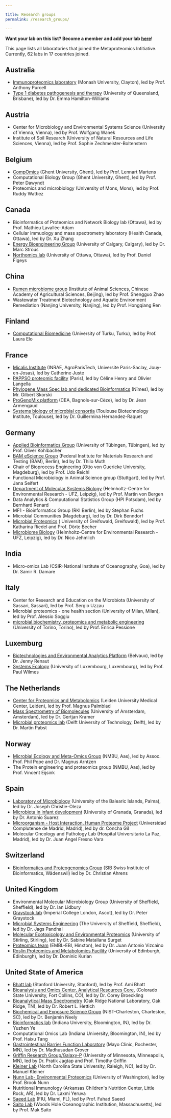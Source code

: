 ```yaml
---

title: Research groups
permalink: /research_groups/

---
```


**Want your lab on this list? Become a member and add your lab [here](https://forms.gle/zAqJDPZNvf7vSoNi9)!**

This page lists all laboratories that joined the Metaproteomics Intitiative. Currently, 62 labs in 17 countries joined. 

## Australia

* [Immunoproteomics laboratory](https://www.monash.edu/discovery-institute/purcell-lab) (Monash University, Clayton), led by Prof. Anthony Purcell
* [Type 1 diabetes pathogenesis and therapy](https://di.uq.edu.au/profile/1399/emma-hamilton-williams) (University of Queensland, Brisbane), led by Dr. Emma Hamilton-Williams

## Austria

* Center for Microbiology and Environmental Systems Science (University of Vienna, Vienna), led by Prof. Wolfgang Wanek
* Institute of Soil Research (University of Natural Resources and Life Sciences, Vienna), led by Prof. Sophie Zechmeister-Boltenstern

## Belgium

* [CompOmics](https://www.compomics.com) (Ghent University, Ghent), led by Prof. Lennart Martens
* Computational Biology Group (Ghent University, Ghent), led by Prof. Peter Dawyndt
* Proteomics and microbiology (University of Mons, Mons), led by Prof. Ruddy Wattiez

## Canada

* Bioinformatics of Proteomics and Network Biology lab (Ottawa), led by Prof. Mathieu Lavallée-Adam
* Cellular immuology and mass spectrometry laboratory (Health Canada, Ottawa), led by Dr. Xu Zhang
* [Energy Bioengineering Group](https://ucalgary.ca/labs/ebg) (University of Calgary, Calgary), led by Dr. Marc Strous
* [Northomics lab](http://northomics.ca/) (University of Ottawa, Ottawa), led by Prof. Daniel Figeys

## China

* [Rumen microbiome group](https://loop.frontiersin.org/people/255437) (Institute of Animal Sciences, Chinese Academy of Agricultural Sciences, Beijing), led by Prof. Shengguo Zhao
* Wastewater Treatment Biotechnology and Aquatic Environment Remediation (Nanjing University, Nanjing), led by Prof. Hongqiang Ren

## Finland

* [Computational Biomedicine](https://elolab.utu.fi/) (University of Turku, Turku), led by Prof. Laura Elo

## France

* [Micalis Institute](http://www2.agroparistech.fr/Micalis-Microbiologie-de-l.html) (INRAE, AgroParisTech, Universite Paris-Saclay, Jouy-en-Josas), led by Catherine Juste
* [PAPPSO proteomic facility](http://pappso.inrae.fr) (Paris), led by Céline Henry and Olivier Langella
* [Phylogene Mass Spec lab and dedicated Bioinformatics](https://phylogene.com) (Nîmes), led by Mr. Gilbert Skorski
* [ProGenoMix platform](https://www.ibisa.net/plateformes/progenomix-570.html) (CEA, Bagnols-sur-Cèze), led by Dr. Jean Armengaud
* [Systems biology of microbial consortia](http://www.toulouse-biotechnology-institute.fr/) (Toulouse Biotechnology Institute, Toulouse), led by Dr. Guillermina Hernandez-Raquet

## Germany

* [Applied Bioinformatics Group](http://kohlbacherlab.org/) (University of Tübingen, Tübingen), led by Prof. Oliver Kohlbacher
* [BAM eScience Group](http://www.esciencelab.de) (Federal Institute for Materials Research and Testing (BAM), Berlin), led by Dr. Thilo Muth
* Chair of Bioprocess Engineering (Otto von Guericke University, Magdeburg), led by Prof. Udo Reichl
* Functional Microbiology in Animal Science group (Stuttgart), led by Prof. Jana Seifert
* [Department of Molecular Systems Biology](https://www.ufz.de/index.php?en=34249) (Helmholtz-Centre for Environmental Research - UFZ, Leipzig), led by Prof. Martin von Bergen
* Data Analytics & Computational Statistics Group (HPI Potsdam), led by Bernhard Renard
* MF1 - Bioinformatics Group (RKI Berlin), led by Stephan Fuchs
* Microbial Communities (Magdeburg), led by Dr. Dirk Benndorf
* [Microbial Proteomics](https://microbialproteomics.uni-greifswald.de/en/) ( University of Greifswald, Greifswald), led by Prof. Katharina Riedel and Prof. Dörte Becher
* [Microbiome Biology](https://www.ufz.de/index.php?en=44127) (Helmholtz-Centre for Environmental Research - UFZ, Leipzig), led by Dr. Nico Jehmlich

## India

* Micro-omics Lab (CSIR-National Institute of Oceanography, Goa), led by Dr. Samir R. Damare

## Italy

* Center for Research and Education on the Microbiota (University of Sassari, Sassari), led by Prof. Sergio Uzzau
* Microbial proteomics - one health section (University of Milan, Milan), led by Prof. Alessio Soggiu
* [microbial biochemistry, proteomics and metabolic engineering](https://www.biochemistry-scienze.unito.it/pessione-projects.html) (University of Torino, Torino), led by Prof. Enrica Pessione

## Luxemburg

* [Biotechnologies and Environmental Analytics Platform](http://www.list.lu) (Belvaux), led by Dr. Jenny Renaut
* [Systems Ecology](https://wwwen.uni.lu/lcsb/research/systems_ecology) (University of Luxembourg, Luxembourg), led by Prof. Paul Wilmes

## The Netherlands

* [Center for Proteomics and Metabolomics](cpm.lumc.nl) (Leiden University Medical Center, Leiden), led by Prof. Magnus Palmblad
* [Mass Spectrometry of Biomolecules](https://sils.uva.nl/content/research-groups/mass-spectrometry-of-biomolecules/mass-spectrometry-of-biomolecules.html) (University of Amsterdam, Amsterdam), led by Dr. Gertjan Kramer
* [Microbial proteomics lab](https://www.tudelft.nl/tnw/over-faculteit/afdelingen/biotechnology/research-sections/environmental-biotechnology/martin-pabst-group) (Delft University of Technology, Delft), led by Dr. Martin Pabst

## Norway

* [Microbial Ecology and Meta-Omics Group](https://www.nmbu.no/en/research/groups/memo) (NMBU, Aas), led by Assoc. Prof. Phil Pope and Dr. Magnus Arntzen
* The Protein engineering and proteomics group (NMBU, Aas), led by Prof. Vincent Eijsink

## Spain

* [Laboratory of Microbiology](https://www.christieoleza-lab.com/) (University of the Balearic Islands, Palma), led by Dr. Joseph Christie-Oleza
* [Microbiota in infant development](https://cibm.ugr.es/pages/lineasdeinvestigacion) (University of Granada, Granada), led by Dr. Antonio Suarez
* [Microorganism - Host Interaction. Human Proteome Project](https://www.ucm.es/candida-en/investigation-group) (Universidad Complutense de Madrid, Madrid), led by dr. Concha Gil
* Molecular Oncology and Pathology Lab (Hospital Universitario La Paz, Madrid), led by Dr. Juan Ángel Fresno Vara

## Switzerland

* [Bioinformatics and Proteogenomics Group](https://www.sib.swiss/christian-ahrens-group) (SIB Swiss Institute of Bioinformatics, Wädenswil) led by Dr. Christian Ahrens

## United Kingdom

* Environmental Molecular Microbiology Group (University of Sheffield, Sheffield), led by Dr. Ian Lidbury
* [Graystock lab](http://www.graystock.info) (Imperial College London, Ascot), led by Dr. Peter Graystock
* [Microbial Systems Engineering](https://www.pandhalresearchgroup.co.uk) (The University of Sheffield, Sheffield), led by Dr. Jags Pandhal
* [Molecular Ecotoxicology and Environmental Proteomics](https://www.stir.ac.uk/people/257410#research) (University of Stirling, Stirling), led by Dr. Sabine Matallana Surget
* [Proteomics team](https://www.ebi.ac.uk/about/people/juan-vizcaino) (EMBL-EBI, Hinxton), led by Dr. Juan Antonio Vizcaino
* [Roslin Proteomics and Metabolomics Facility](https://www.ed.ac.uk/roslin/facilities-resources/proteomics-and-metabolomics-facility) (University of Edinburgh, Edinburgh), led by Dr. Dominic Kurian

## United State of America

* [Bhatt lab](http://bhattlab.com) (Stanford University, Stanford), led by Prof. Ami Bhatt
* [Bioanalysis and Omics Center, Analytical Resources Core](https://www.research.colostate.edu/bio/), (Colorado State University, Fort Collins, CO), led by Dr. Corey Broeckling
* [Bioanalytical Mass Spectrometry](https://www.ornl.gov/group/bioanalytical-mass-spectrometry) (Oak Ridge National Laboratory, Oak Ridge, TN), led by Dr. Robert L. Hettich
* [Biochemical and Exposure Science Group](https://www.nist.gov/mml/csd/biochemical-and-exposure-science-group) (NIST-Charleston, Charleston, SC), led by Dr. Benjamin Neely
* [Bioinformatics lab](https://homes.luddy.indiana.edu/yye) (Indiana University, Bloomington, IN), led by Dr. Yuzhen Ye
* Computational Omics Lab (Indiana University, Bloomington, IN), led by Prof. Haixu Tang
* [Gastrointestinal Barrier Function Laboratory](https://www.mayo.edu/research/labs/gastrointestinal-barrier-function) (Mayo Clinic, Rochester, MN), led by Dr. Madhusudan Grover 
* [Griffin Research Group/Galaxy-P](https://galaxyp.org) (University of Minnesota, Minneapolis, MN), led by Dr. Pratik Jagtap and Prof. Timothy Griffin
* [Kleiner Lab](https://kleinerlab.cals.ncsu.edu/) (North Carolina State University, Raleigh, NC), led by Dr. Manuel Kleiner
* [Nunn Lab- Environmental Proteomics](http://environmentalproteomics.org) (University of Washington), led by Prof. Brook Nunn
* Nutritional Immunology (Arkansas Children's Nutrition Center, Little Rock, AR), led by Dr. Laxmi Yeruva
* [Saeed Lab](https://saeedlab.cis.fiu.edu/) (FIU, Miami, FL), led by Prof. Fahad Saeed
* [Saito Lab](Www.WHOI.edu/saitolab) (Woods Hole Oceanographic Institution, Massachusetts), led by Prof. Mak Saito
